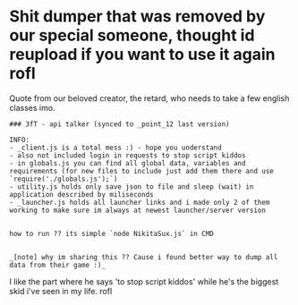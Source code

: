 # Shit dumper that was removed by our special someone, thought id reupload if you want to use it again rofl

Quote from our beloved creator, the retard, who needs to take a few english classes imo.
```
### 3fT - api talker (synced to _point_12 last version)

INFO:
- _client.js is a total mess :) - hope you understand
- also not included login in requests to stop script kiddos
- in globals.js you can find all global data, variables and requirements (for new files to include just add them there and use `require('./globals.js');`)
- utility.js holds only save json to file and sleep (wait) in application described by miliseconds
- _launcher.js holds all launcher links and i made only 2 of them working to make sure im always at newest launcher/server version


how to run ?? its simple `node NikitaSux.js` in CMD


_[note] why im sharing this ?? Cause i found better way to dump all data from their game :)_
```

I like the part where he says 'to stop script kiddos' while he's the biggest skid i've seen in my life. rofl

